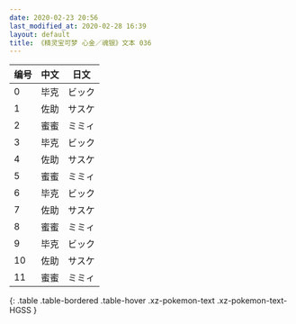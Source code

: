 ```yaml
---
date: 2020-02-23 20:56
last_modified_at: 2020-02-28 16:39
layout: default
title: 《精灵宝可梦 心金／魂银》文本 036
---
```

| 编号 | 中文 | 日文 |
| ---- | ---- | ---- |
| 0 | 毕克 | ビック |
| 1 | 佐助 | サスケ |
| 2 | 蜜蜜 | ミミィ |
| 3 | 毕克 | ビック |
| 4 | 佐助 | サスケ |
| 5 | 蜜蜜 | ミミィ |
| 6 | 毕克 | ビック |
| 7 | 佐助 | サスケ |
| 8 | 蜜蜜 | ミミィ |
| 9 | 毕克 | ビック |
| 10 | 佐助 | サスケ |
| 11 | 蜜蜜 | ミミィ |
{: .table .table-bordered .table-hover .xz-pokemon-text .xz-pokemon-text-HGSS }